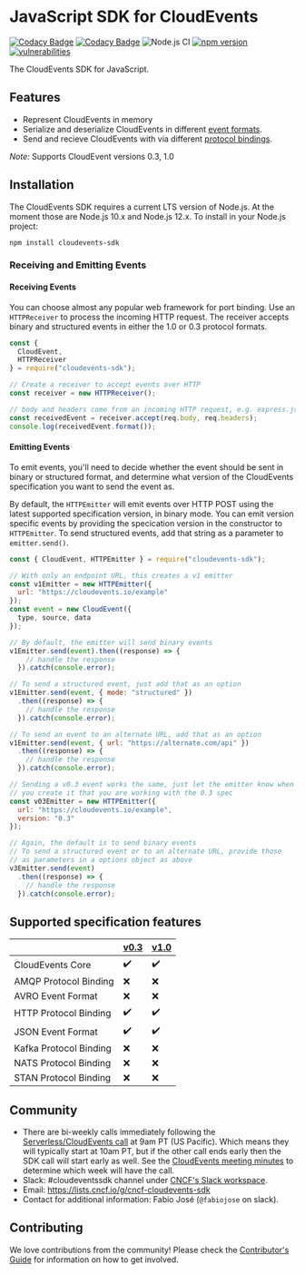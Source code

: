# JavaScript SDK for CloudEvents

[![Codacy Badge](https://api.codacy.com/project/badge/Grade/bd66e7c52002481993cd6d610534b0f7)](https://www.codacy.com/app/fabiojose/sdk-javascript?utm_source=github.com&amp;utm_medium=referral&amp;utm_content=cloudevents/sdk-javascript&amp;utm_campaign=Badge_Grade)
[![Codacy Badge](https://api.codacy.com/project/badge/Coverage/bd66e7c52002481993cd6d610534b0f7)](https://www.codacy.com/app/fabiojose/sdk-javascript?utm_source=github.com&amp;utm_medium=referral&amp;utm_content=cloudevents/sdk-javascript&amp;utm_campaign=Badge_Coverage)
![Node.js CI](https://github.com/cloudevents/sdk-javascript/workflows/Node.js%20CI/badge.svg)
[![npm version](https://img.shields.io/npm/v/cloudevents-sdk.svg)](https://www.npmjs.com/package/cloudevents-sdk)
[![vulnerabilities](https://snyk.io/test/github/cloudevents/sdk-javascript/badge.svg)](https://snyk.io/test/github/cloudevents/sdk-javascript)

The CloudEvents SDK for JavaScript.

## Features

* Represent CloudEvents in memory
* Serialize and deserialize CloudEvents in different [event formats](https://github.com/cloudevents/spec/blob/v1.0/spec.md#event-format).
* Send and recieve CloudEvents with via different [protocol bindings](https://github.com/cloudevents/spec/blob/v1.0/spec.md#protocol-binding).

_Note:_ Supports CloudEvent versions 0.3, 1.0

## Installation

The CloudEvents SDK requires a current LTS version of Node.js. At the moment
those are Node.js 10.x and Node.js 12.x. To install in your Node.js project:

```console
npm install cloudevents-sdk
```

### Receiving and Emitting Events

#### Receiving Events

You can choose almost any popular web framework for port binding. Use an
`HTTPReceiver` to process the incoming HTTP request. The receiver accepts
binary and structured events in either the 1.0 or 0.3 protocol formats.

```js
const {
  CloudEvent,
  HTTPReceiver
} = require("cloudevents-sdk");

// Create a receiver to accept events over HTTP
const receiver = new HTTPReceiver();

// body and headers come from an incoming HTTP request, e.g. express.js
const receivedEvent = receiver.accept(req.body, req.headers);
console.log(receivedEvent.format());
```

#### Emitting Events

To emit events, you'll need to decide whether the event should be sent in
binary or structured format, and determine what version of the CloudEvents
specification you want to send the event as.

By default, the `HTTPEmitter` will emit events over HTTP POST using the
latest supported specification version, in binary mode. You can emit version specific events by providing
the specication version in the constructor to `HTTPEmitter`. To send
structured events, add that string as a parameter to `emitter.send()`.

```js
const { CloudEvent, HTTPEmitter } = require("cloudevents-sdk");

// With only an endpoint URL, this creates a v1 emitter
const v1Emitter = new HTTPEmitter({
  url: "https://cloudevents.io/example"
});
const event = new CloudEvent({
  type, source, data
});

// By default, the emitter will send binary events
v1Emitter.send(event).then((response) => {
    // handle the response
  }).catch(console.error);

// To send a structured event, just add that as an option
v1Emitter.send(event, { mode: "structured" })
  .then((response) => {
    // handle the response
  }).catch(console.error);

// To send an event to an alternate URL, add that as an option
v1Emitter.send(event, { url: "https://alternate.com/api" })
  .then((response) => {
    // handle the response
  }).catch(console.error);

// Sending a v0.3 event works the same, just let the emitter know when
// you create it that you are working with the 0.3 spec
const v03Emitter = new HTTPEmitter({
  url: "https://cloudevents.io/example",
  version: "0.3"
});

// Again, the default is to send binary events
// To send a structured event or to an alternate URL, provide those
// as parameters in a options object as above
v3Emitter.send(event)
  .then((response) => {
    // handle the response
  }).catch(console.error);

```

## Supported specification features

|                               |  [v0.3](https://github.com/cloudevents/spec/tree/v0.3) | [v1.0](https://github.com/cloudevents/spec/tree/v1.0) |
| ----------------------------- | --- | --- |
| CloudEvents Core              | :heavy_check_mark: | :heavy_check_mark: |
| AMQP Protocol Binding         | :x: | :x: |
| AVRO Event Format             | :x: | :x: |
| HTTP Protocol Binding         | :heavy_check_mark: | :heavy_check_mark: |
| JSON Event Format             | :heavy_check_mark: | :heavy_check_mark: |
| Kafka Protocol Binding        | :x: | :x: |
| NATS Protocol Binding         | :x: | :x: |
| STAN Protocol Binding         | :x: | :x: |

## Community

- There are bi-weekly calls immediately following the [Serverless/CloudEvents
  call](https://github.com/cloudevents/spec#meeting-time) at
  9am PT (US Pacific). Which means they will typically start at 10am PT, but
  if the other call ends early then the SDK call will start early as well.
  See the [CloudEvents meeting minutes](https://docs.google.com/document/d/1OVF68rpuPK5shIHILK9JOqlZBbfe91RNzQ7u_P7YCDE/edit#)
  to determine which week will have the call.
- Slack: #cloudeventssdk channel under
  [CNCF's Slack workspace](https://slack.cncf.io/).
- Email: https://lists.cncf.io/g/cncf-cloudevents-sdk
- Contact for additional information: Fabio José (`@fabiojose` on slack).

## Contributing

We love contributions from the community! Please check the
[Contributor's Guide](https://github.com/cloudevents/sdk-javascript/blob/master/CONTRIBUTING.md)
for information on how to get involved.
